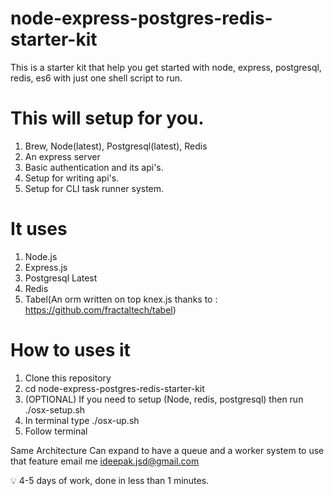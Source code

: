 # node-express-postgres-redis-starter-kit
This is a starter kit that help you get started with node, express, postgresql, redis, es6 with just one shell script to run.

# This will setup for you.
1. Brew, Node(latest), Postgresql(latest), Redis
1. An express server
2. Basic authentication and its api's.
3. Setup for writing api's.
4. Setup for CLI task runner system.

# It uses
1. Node.js
2. Express.js
3. Postgresql Latest
4. Redis
5. Tabel(An orm written on top knex.js thanks to : https://github.com/fractaltech/tabel)


# How to uses it
1. Clone this repository
2. cd node-express-postgres-redis-starter-kit
3. (OPTIONAL) If you need to setup (Node, redis, postgresql) then run ./osx-setup.sh
3. In terminal type ./osx-up.sh
4. Follow terminal

Same Architecture Can expand to have a queue and a worker system to use that feature email me ideepak.jsd@gmail.com

💡 4-5 days of work, done in less than 1 minutes.
